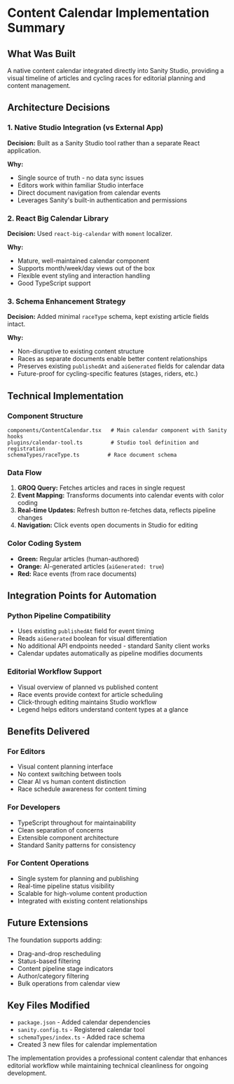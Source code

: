 # Content Calendar Implementation Summary

## What Was Built

A native content calendar integrated directly into Sanity Studio, providing a visual timeline of articles and cycling races for editorial planning and content management.

## Architecture Decisions

### 1. Native Studio Integration (vs External App)
**Decision:** Built as a Sanity Studio tool rather than a separate React application.

**Why:** 
- Single source of truth - no data sync issues
- Editors work within familiar Studio interface
- Direct document navigation from calendar events
- Leverages Sanity's built-in authentication and permissions

### 2. React Big Calendar Library
**Decision:** Used `react-big-calendar` with `moment` localizer.

**Why:**
- Mature, well-maintained calendar component
- Supports month/week/day views out of the box
- Flexible event styling and interaction handling
- Good TypeScript support

### 3. Schema Enhancement Strategy
**Decision:** Added minimal `raceType` schema, kept existing article fields intact.

**Why:**
- Non-disruptive to existing content structure
- Races as separate documents enable better content relationships
- Preserves existing `publishedAt` and `aiGenerated` fields for calendar data
- Future-proof for cycling-specific features (stages, riders, etc.)

## Technical Implementation

### Component Structure
```
components/ContentCalendar.tsx   # Main calendar component with Sanity hooks
plugins/calendar-tool.ts         # Studio tool definition and registration
schemaTypes/raceType.ts         # Race document schema
```

### Data Flow
1. **GROQ Query:** Fetches articles and races in single request
2. **Event Mapping:** Transforms documents into calendar events with color coding
3. **Real-time Updates:** Refresh button re-fetches data, reflects pipeline changes
4. **Navigation:** Click events open documents in Studio for editing

### Color Coding System
- **Green:** Regular articles (human-authored)
- **Orange:** AI-generated articles (`aiGenerated: true`)
- **Red:** Race events (from race documents)

## Integration Points for Automation

### Python Pipeline Compatibility
- Uses existing `publishedAt` field for event timing
- Reads `aiGenerated` boolean for visual differentiation
- No additional API endpoints needed - standard Sanity client works
- Calendar updates automatically as pipeline modifies documents

### Editorial Workflow Support
- Visual overview of planned vs published content
- Race events provide context for article scheduling
- Click-through editing maintains Studio workflow
- Legend helps editors understand content types at a glance

## Benefits Delivered

### For Editors
- Visual content planning interface
- No context switching between tools
- Clear AI vs human content distinction
- Race schedule awareness for content timing

### For Developers
- TypeScript throughout for maintainability
- Clean separation of concerns
- Extensible component architecture
- Standard Sanity patterns for consistency

### For Content Operations
- Single system for planning and publishing
- Real-time pipeline status visibility
- Scalable for high-volume content production
- Integrated with existing content relationships

## Future Extensions

The foundation supports adding:
- Drag-and-drop rescheduling
- Status-based filtering
- Content pipeline stage indicators
- Author/category filtering
- Bulk operations from calendar view

## Key Files Modified

- `package.json` - Added calendar dependencies
- `sanity.config.ts` - Registered calendar tool
- `schemaTypes/index.ts` - Added race schema
- Created 3 new files for calendar implementation

The implementation provides a professional content calendar that enhances editorial workflow while maintaining technical cleanliness for ongoing development.